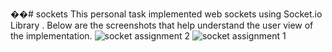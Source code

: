 ��#   s o c k e t s 
 This personal task implemented web sockets using Socket.io Library .
Below are the screenshots that help understand the user view of the implementation.
 ![socket assignment 2](https://github.com/user-attachments/assets/5e609184-5ab2-4311-836d-911f6862a0ed)
![socket assignment 1](https://github.com/user-attachments/assets/0932f6d1-31a9-4121-8aaf-d820e0ff6451)
